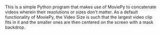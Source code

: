 This is a simple Python program that makes use of MoviePy to concatenate videos wherein their resolutions or sizes don't matter.
As a default functionality of MoviePy, the Video Size is such that the largest video clip fits in it and the smaller ones are then centered on the screen with a mask backdrop. 
